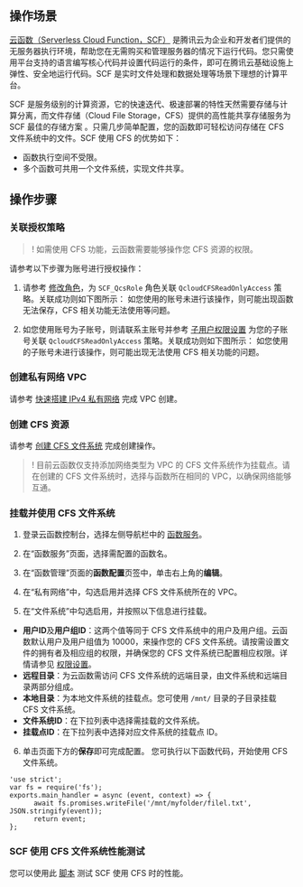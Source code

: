 ## 操作场景

[云函数（Serverless Cloud Function，SCF）](https://www.tencentcloud.com/products/cfs) 是腾讯云为企业和开发者们提供的无服务器执行环境，帮助您在无需购买和管理服务器的情况下运行代码。您只需使用平台支持的语言编写核心代码并设置代码运行的条件，即可在腾讯云基础设施上弹性、安全地运行代码。SCF 是实时文件处理和数据处理等场景下理想的计算平台。

SCF 是服务级别的计算资源，它的快速迭代、极速部署的特性天然需要存储与计算分离，而文件存储（Cloud File Storage，CFS）提供的高性能共享存储服务为 SCF 最佳的存储方案 。只需几步简单配置，您的函数即可轻松访问存储在 CFS 文件系统中的文件。SCF 使用 CFS 的优势如下：

- 函数执行空间不受限。
- 多个函数可共用一个文件系统，实现文件共享。

## 操作步骤

### 关联授权策略

>! 如需使用 CFS 功能，云函数需要能够操作您 CFS 资源的权限。
>

请参考以下步骤为账号进行授权操作：

1. 请参考 [修改角色](https://intl.cloud.tencent.com/document/product/598/19389)，为 `SCF_QcsRole` 角色关联 `QcloudCFSReadOnlyAccess` 策略。关联成功则如下图所示：
如您使用的账号未进行该操作，则可能出现函数无法保存，CFS 相关功能无法使用等问题。

2. 如您使用账号为子账号，则请联系主账号并参考 [子用户权限设置](https://intl.cloud.tencent.com/document/product/598/32650) 为您的子账号关联 `QcloudCFSReadOnlyAccess` 策略。关联成功则如下图所示：
如您使用的子账号未进行该操作，则可能出现无法使用 CFS 相关功能的问题。



### 创建私有网络 VPC

请参考 [快速搭建 IPv4 私有网络](https://intl.cloud.tencent.com/document/product/215/31891) 完成 VPC 创建。

### 创建 CFS 资源

请参考 [创建 CFS 文件系统](https://intl.cloud.tencent.com/document/product/582/9132) 完成创建操作。

>! 目前云函数仅支持添加网络类型为 VPC 的 CFS 文件系统作为挂载点。请在创建的 CFS 文件系统时，选择与函数所在相同的 VPC，以确保网络能够互通。
>

### 挂载并使用 CFS 文件系统

1. 登录云函数控制台，选择左侧导航栏中的 [函数服务](https://console.cloud.tencent.com/scf/list)。
2. 在“函数服务”页面，选择需配置的函数名。
3. 在“函数管理”页面的**函数配置**页签中，单击右上角的**编辑**。
4. 在“私有网络”中，勾选启用并选择 CFS 文件系统所在的 VPC。

5. 在“文件系统”中勾选启用，并按照以下信息进行挂载。

 - **用户ID**及**用户组ID**：这两个值等同于 CFS 文件系统中的用户及用户组。云函数默认用户及用户组值为 10000，来操作您的 CFS 文件系统。请按需设置文件的拥有者及相应组的权限，并确保您的 CFS 文件系统已配置相应权限。详情请参见 [权限设置](https://intl.cloud.tencent.com/document/product/582/10951)。
 - **远程目录**：为云函数需访问 CFS 文件系统的远端目录，由文件系统和远端目录两部分组成。
 -  **本地目录**：为本地文件系统的挂载点。您可使用 `/mnt/` 目录的子目录挂载 CFS 文件系统。
 -  **文件系统ID**：在下拉列表中选择需挂载的文件系统。
 -  **挂载点ID**：在下拉列表中选择对应文件系统的挂载点 ID。
6.  单击页面下方的**保存**即可完成配置。
您可执行以下函数代码，开始使用 CFS 文件系统。
```
'use strict';
var fs = require('fs');
exports.main_handler = async (event, context) => {
      await fs.promises.writeFile('/mnt/myfolder/filel.txt', JSON.stringify(event)); 
      return event;
};
```


### SCF 使用 CFS 文件系统性能测试

您可以使用此 [脚本](https://github.com/tencentyun/scf_cfs_demo) 测试 SCF 使用 CFS 时的性能。

